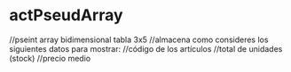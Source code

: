 # actPseudArray
//pseint array bidimensional tabla 3x5
//almacena como consideres los siguientes datos para mostrar:
//código de los artículos
//total de unidades (stock)
//precio medio




